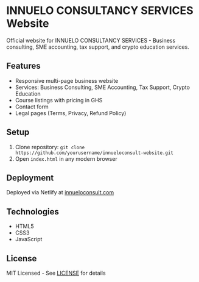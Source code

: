 # INNUELO CONSULTANCY SERVICES Website

Official website for INNUELO CONSULTANCY SERVICES - Business consulting, SME accounting, tax support, and crypto education services.

## Features
- Responsive multi-page business website
- Services: Business Consulting, SME Accounting, Tax Support, Crypto Education
- Course listings with pricing in GHS
- Contact form
- Legal pages (Terms, Privacy, Refund Policy)

## Setup
1. Clone repository: `git clone https://github.com/yourusername/innueloconsult-website.git`
2. Open `index.html` in any modern browser

## Deployment
Deployed via Netlify at [innueloconsult.com](https://innueloconsult.com)

## Technologies
- HTML5
- CSS3
- JavaScript

## License
MIT Licensed - See [LICENSE](LICENSE) for details